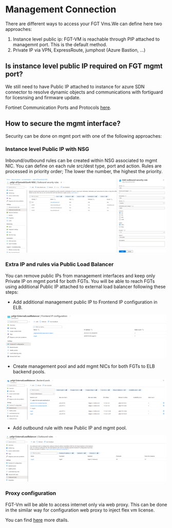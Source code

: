 # Management Connection

There are different ways to access your FGT Vms.We can define here two approaches: 

1. Instance level public ip: FGT-VM is reachable through PIP attached to managemnt port. This is the default method.  
2. Private IP via VPN, ExpressRoute, jumphost (Azure Bastion, …)


## Is instance level public IP required on FGT mgmt port?

We still need to have Public IP attached to instance for azure SDN connector to resolve dynamic objects and communications with fortiguard for licesnsing and firmware update.

Fortinet Communication Ports and Protocols [here](https://docs.fortinet.com/document/fortigate/7.2.0/fortios-ports/160067/outgoing-ports). 


## How to secure the mgmt interface?

Security can be done on mgmt port with one of the following approaches:

### Instance level Public IP with NSG

Inbound/outbound rules can be created within NSG associated to mgmt NIC. You can define on each rule src/dest type, port and action.
Rules are processed in priority order; The lower the number, the highest the priority.

<p align="center">
  <img width="500px" src="../images/outbound-rule-nsg.png">
</p>

### Extra IP and rules via Public Load Balancer

You can remove public IPs from management interfaces and keep only Private IP on mgmt port4 for both FGTs. 
You will be able to reach FGTs using additional Public IP attached to external load balancer following these steps:

 - Add additional management public IP to Frontend IP configuration in ELB.

<p align="center">
  <img width="500px" src="../images/additional-mgmt PIP-ELB.png">
</p>

- Create management pool and add mgmt NICs for both FGTs to ELB backend pools.

<p align="center">
  <img width="500px" src="../images/backendpools-mgmt-ELB.png">
</p>

- Add outbound rule with new Public IP and mgmt pool.

<p align="center">
  <img width="500px" src="../images/outbound-rule-mgmt-ELB.png">
</p>

### Proxy configuration
FGT-Vm will be able to access internet only via web proxy. 
This can be done in the similar way for configuration web proxy to inject flex vm license.

You can find [here](https://docs.fortinet.com/document/flex-vm/1.0.0/deployment-guide/256339/injecting-flex-vm-license-via-web-proxy#Confirmi) more dtails.


